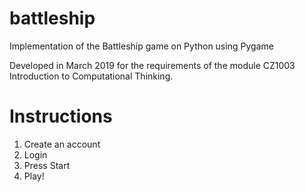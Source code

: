 # battleship
Implementation of the Battleship game on Python using Pygame

Developed in March 2019 for the requirements of the module CZ1003 Introduction to Computational Thinking.

# Instructions

1. Create an account
2. Login
3. Press Start
4. Play!
